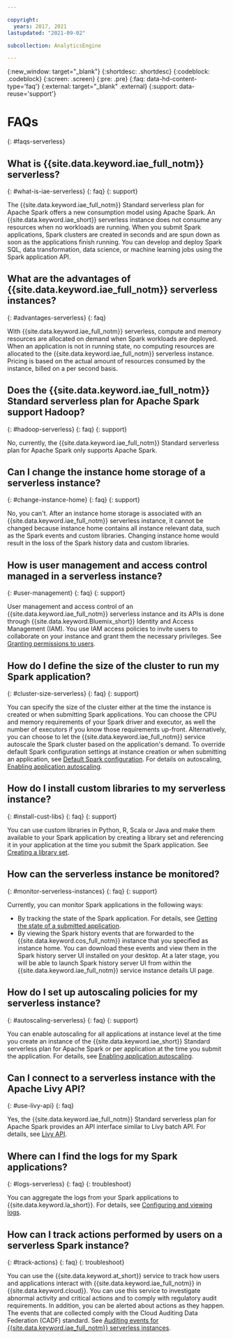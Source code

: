 ```yaml
---

copyright:
  years: 2017, 2021
lastupdated: "2021-09-02"

subcollection: AnalyticsEngine

---
```


{:new_window: target="_blank"}
{:shortdesc: .shortdesc}
{:codeblock: .codeblock}
{:screen: .screen}
{:pre: .pre}
{:faq: data-hd-content-type='faq'}
{:external: target="_blank" .external}
{:support: data-reuse='support'}


# FAQs
{: #faqs-serverless}

## What is {{site.data.keyword.iae_full_notm}} serverless?
{: #what-is-iae-serverless}
{: faq}
{: support}

The {{site.data.keyword.iae_full_notm}} Standard serverless plan for Apache Spark offers a new consumption model using Apache Spark. An {{site.data.keyword.iae_short}} serverless instance does not consume any resources when no workloads are running. When you submit Spark applications, Spark clusters are created in seconds and are spun down as soon as the applications finish running. You can develop and deploy Spark SQL, data transformation, data science, or machine learning jobs using the Spark  application API.

## What are the advantages of {{site.data.keyword.iae_full_notm}} serverless instances?
{: #advantages-serverless}
{: faq}

With {{site.data.keyword.iae_full_notm}} serverless, compute and memory resources are allocated on demand when Spark workloads are deployed. When an application is not in running state, no computing resources are allocated to the {{site.data.keyword.iae_full_notm}} serverless instance. Pricing is based on the actual amount of resources consumed by the instance, billed on a per second basis.

## Does the {{site.data.keyword.iae_full_notm}} Standard serverless plan for Apache Spark support Hadoop?
{: #hadoop-serverless}
{: faq}
{: support}

No, currently, the {{site.data.keyword.iae_full_notm}} Standard serverless plan for Apache Spark only supports Apache Spark.

## Can I change the instance home storage of a serverless instance?
{: #change-instance-home}
{: faq}
{: support}

No, you can't. After an instance home storage is associated with an {{site.data.keyword.iae_full_notm}} serverless instance, it cannot be changed because instance home contains all instance relevant data, such as the Spark events and custom libraries. Changing instance home would result in the loss of the Spark history data and custom libraries.

## How is user management and access control managed in a serverless instance?
{: #user-management}
{: faq}
{: support}

User management and access control of an {{site.data.keyword.iae_full_notm}} serverless instance and its APIs is done through {{site.data.keyword.Bluemix_short}} Identity and Access Management (IAM). You  use IAM access policies to invite users to collaborate on your instance and grant them the necessary privileges. See [Granting permissions to users](/docs/AnalyticsEngine?topic=AnalyticsEngine-grant-permissions-serverless).

## How do I define the size of the cluster to run my Spark application?
{: #cluster-size-serverless}
{: faq}
{: support}

You can specify the size of the cluster either at the time the instance is created or when submitting Spark applications. You can choose the CPU and memory requirements of your Spark driver and executor, as well the number of executors if you know those requirements up-front. Alternatively, you can choose to let the {{site.data.keyword.iae_full_notm}} service autoscale the Spark cluster based on the application's demand. To override default Spark configuration settings at instance creation or when submitting an application, see [Default Spark configuration](/docs/AnalyticsEngine?topic=AnalyticsEngine-serverless-architecture-concepts#default-spark-config). For details on autoscaling, [Enabling application autoscaling](/docs/AnalyticsEngine?topic=AnalyticsEngine-appl-auto-scaling).

## How do I install custom libraries to my serverless instance?
{: #install-cust-libs}
{: faq}
{: support}

You can use custom libraries in Python, R, Scala or Java and make them available to your Spark application by creating a library set and referencing it in your application at the time you submit the Spark application. See [Creating a library set](/docs/AnalyticsEngine?topic=AnalyticsEngine-create-lib-set).

## How can the serverless instance be monitored?
{: #monitor-serverless-instances}
{: faq}
{: support}

Currently, you can monitor Spark applications in the following ways:

- By tracking the state of the Spark application. For details, see [Getting the state of a submitted application](/docs/AnalyticsEngine?topic=AnalyticsEngine-spark-app-rest-api#spark-app-status).
- By viewing the Spark history events that are forwarded to the {{site.data.keyword.cos_full_notm}} instance that you specified as instance home. You can download these events and view them in the Spark history server UI installed on your desktop. At a later stage, you will be able to launch Spark history server UI from within the {{site.data.keyword.iae_full_notm}} service instance details UI page.

## How do I set up autoscaling policies for my serverless instance?
{: #autoscaling-serverless}
{: faq}
{: support}

You can enable autoscaling for all applications at instance level at the time  you create an instance of the {{site.data.keyword.iae_short}} Standard serverless plan for Apache Spark or per application at the time you submit the application. For details, see [Enabling application autoscaling](/docs/AnalyticsEngine?topic=AnalyticsEngine-appl-auto-scaling).   

## Can I connect to a serverless instance with the Apache Livy API?
{: #use-livy-api}
{: faq}

Yes, the {{site.data.keyword.iae_full_notm}} Standard serverless plan for Apache Spark provides an API interface similar to Livy batch API. For details, see [Livy API](/docs/AnalyticsEngine?topic=AnalyticsEngine-livy-api).   

## Where can I find the logs for my Spark applications?
{: #logs-serverless}
{: faq}
{: troubleshoot}

You can aggregate the logs from your Spark applications to {{site.data.keyword.la_short}}. For details, see [Configuring and viewing logs](/docs/AnalyticsEngine?topic=AnalyticsEngine-viewing-logs).

## How can I track actions performed by users on a serverless Spark instance?
{: #track-actions}
{: faq}
{: troubleshoot}

You can use the {{site.data.keyword.at_short}} service to track how users and applications interact with {{site.data.keyword.iae_full_notm}} in {{site.data.keyword.cloud}}. You can use this service to investigate abnormal activity and critical actions and to comply with regulatory audit requirements. In addition, you can be alerted about actions as they happen. The events that are collected comply with the Cloud Auditing Data Federation (CADF) standard. See [Auditing events for {{site.data.keyword.iae_full_notm}} serverless instances](/docs/AnalyticsEngine?topic=AnalyticsEngine-at_events-serverless).

